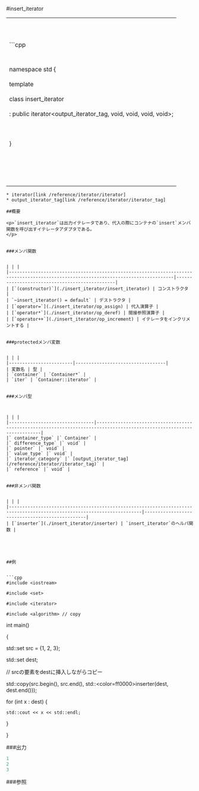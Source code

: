 #insert_iterator

| |
|-----------------------------------------------------------------------------------------------------------------------------------------------------------------------------------------------------------------------------------------------------------------------------------------------------------------------------------------------------------------------------------------------------------------------------|
|<br/><br/><br/>```cpp
<br/><br/>namespace std {<br/><br/>  template <class Container><br/><br/>  class insert_iterator<br/><br/>    : public iterator<output_iterator_tag, void, void, void, void>;<br/><br/><br/><br/>}<br/><br/><br/><br/><br/><br/> |
```
* iterator[link /reference/iterator/iterator]
* output_iterator_tag[link /reference/iterator/iterator_tag]

##概要

<p>`insert_iterator`は出力イテレータであり、代入の際にコンテナの`insert`メンバ関数を呼び出すイテレータアダプタである。
</p>


###メンバ関数


| | |
|------------------------------------------------------------------------------------------------------------------------------------|-----------------------------------------------|
| [`(constructor)`](./insert_iterator/insert_iterator) | コンストラクタ |
| `~insert_iterator() = default` | デストラクタ |
| [`operator=`](./insert_iterator/op_assign) | 代入演算子 |
| [`operator*`](./insert_iterator/op_deref) | 間接参照演算子 |
| [`operator++`](./insert_iterator/op_increment) | イテレータをインクリメントする |


###protectedメンバ変数


| | |
|------------------------|----------------------------------|
| 変数名 | 型 |
| `container` | `Container*` |
| `iter` | `Container::iterator` |


###メンバ型



| | |
|--------------------------------|-----------------------------------------------------------------------------------------------------------------------|
|` container_type` |` Container` |
|` difference_type` |` void` |
|` pointer` |` void` |
|` value_type` |` void` |
|` iterator_category` |` [output_iterator_tag](/reference/iterator/iterator_tag)` |
|` reference` |` void` |


###非メンバ関数


| | |
|------------------------------------------------------------------------------------------------------------------------|------------------------------------------------|
| [`inserter`](./insert_iterator/inserter) | `insert_iterator`のヘルパ関数 |





##例


```cpp
#include <iostream>

#include <set>

#include <iterator>

#include <algorithm> // copy
```

int main()

{

  std::set<int> src = {1, 2, 3};

  std::set<int> dest;


  // srcの要素をdestに挿入しながらコピー

  std::copy(src.begin(), src.end(), std::<color=ff0000>inserter</color>(dest, dest.end()));


  for (int x : dest) {

    std::cout << x << std::endl;

  }

}





###出力

```cpp
1
2
3
```

###参照


